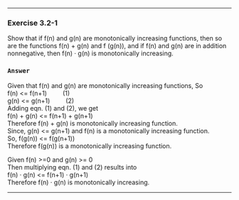 ***
### Exercise 3.2-1
Show that if f(n) and g(n) are monotonically increasing functions, then so are the functions f(n) + g(n) and f (g(n)), and if f(n) and g(n) 
are in addition nonnegative, then f(n) · g(n) is monotonically increasing.
### `Answer`
Given that f(n) and g(n) are monotonically increasing functions, So  
f(n) <= f(n+1) &nbsp; &nbsp; &nbsp; &nbsp; (1)  
g(n) <= g(n+1) &nbsp; &nbsp; &nbsp; &nbsp; (2)  
Adding eqn. (1) and (2), we get  
f(n) + g(n) <= f(n+1) + g(n+1)  
Therefore f(n) + g(n) is monotonically increasing function.  
Since, g(n) <= g(n+1) and f(n) is a monotonically increasing function.  
So, f(g(n)) <= f(g(n+1))  
Therefore f(g(n)) is a monotonically increasing function.  
  
Given f(n) >=0 and g(n) >= 0  
Then multiplying eqn. (1) and (2) results into  
f(n) · g(n) <= f(n+1) · g(n+1)  
Therefore f(n) · g(n) is monotonically increasing.

***

